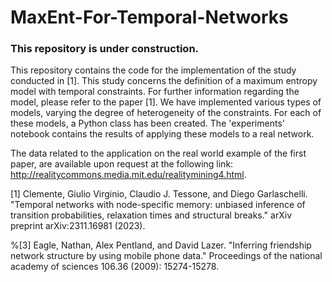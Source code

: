 # MaxEnt-For-Temporal-Networks

### This repository is under construction.

This repository contains the code for the implementation of the study conducted in [1].
This study concerns the definition of a maximum entropy model with temporal constraints. For further information regarding the model, please refer to the paper [1].
We have implemented various types of models, varying the degree of heterogeneity of the constraints. For each of these models, a Python class has been created. The 'experiments' notebook contains the results of applying these models to a real network.

The data related to the application on the real world example of the first paper, are available upon request at the following link: http://realitycommons.media.mit.edu/realitymining4.html.



[1] Clemente, Giulio Virginio, Claudio J. Tessone, and Diego Garlaschelli. "Temporal networks with node-specific memory: unbiased inference of transition probabilities, relaxation times and structural breaks." arXiv preprint arXiv:2311.16981 (2023).

%[3] Eagle, Nathan, Alex Pentland, and David Lazer. "Inferring friendship network structure by using mobile phone data." Proceedings of the national academy of sciences 106.36 (2009): 15274-15278.
